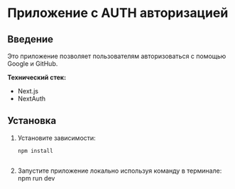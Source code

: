 # Приложение с AUTH авторизацией

## Введение

Это приложение позволяет пользователям авторизоваться с помощью Google и GitHub. 

**Технический стек:**
- Next.js
- NextAuth

## Установка

1. Установите зависимости:

   ```bash
   npm install



3. Запустите приложение локально используя команду в терминале:
    npm run dev
